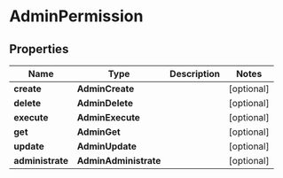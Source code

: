 

# AdminPermission


## Properties

| Name | Type | Description | Notes |
|------------ | ------------- | ------------- | -------------|
|**create** | **AdminCreate** |  |  [optional] |
|**delete** | **AdminDelete** |  |  [optional] |
|**execute** | **AdminExecute** |  |  [optional] |
|**get** | **AdminGet** |  |  [optional] |
|**update** | **AdminUpdate** |  |  [optional] |
|**administrate** | **AdminAdministrate** |  |  [optional] |



